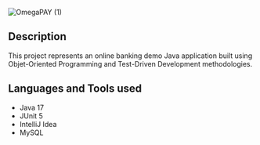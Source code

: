 ![OmegaPAY (1)](https://github.com/AbdoSalah22/OmegaPAY/assets/94136052/ff7a1b94-adc5-4201-b3c3-92383ecbd7ba)

## Description
This project represents an online banking demo Java application built using Objet-Oriented Programming and Test-Driven Development methodologies.

## Languages and Tools used
- Java 17
- JUnit 5
- IntelliJ Idea
- MySQL

